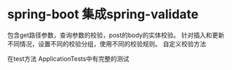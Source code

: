 # spring-boot 集成spring-validate

包含get路径参数，查询参数的校验，post的body的实体校验。
针对插入和更新不同情况，设置不同的校验分组，使用不同的校验规则。
自定义校验方法

在test方法 ApplicationTests中有完整的测试
